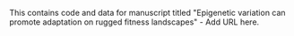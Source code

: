 This contains code and data for manuscript titled "Epigenetic variation can promote adaptation on rugged fitness landscapes" - Add URL here. 
